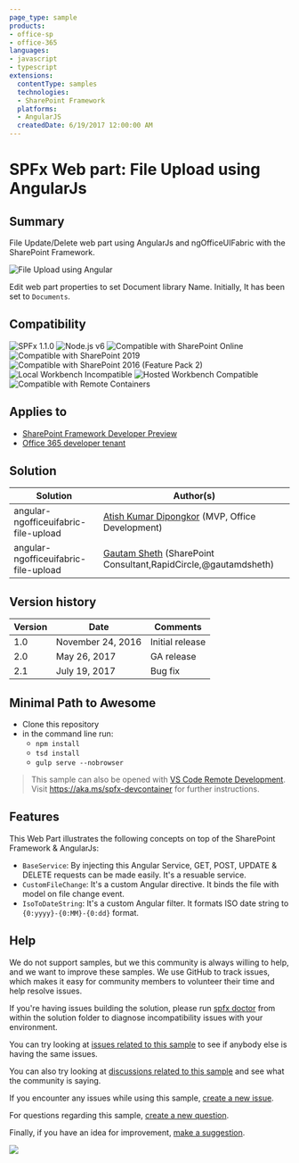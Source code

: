 ```yaml
---
page_type: sample
products:
- office-sp
- office-365
languages:
- javascript
- typescript
extensions:
  contentType: samples
  technologies:
  - SharePoint Framework
  platforms:
  - AngularJS
  createdDate: 6/19/2017 12:00:00 AM
---
```

# SPFx Web part: File Upload using AngularJs

## Summary

File Update/Delete web part using AngularJs and ngOfficeUIFabric with the SharePoint Framework.

![File Upload using Angular](./assets/NG%20File%20Upload.png)

Edit web part properties to set Document library Name. Initially, It has been set to `Documents`.


## Compatibility

![SPFx 1.1.0](https://img.shields.io/badge/SPFx-1.1.0-green.svg)
![Node.js v6](https://img.shields.io/badge/Node.js-v6-green.svg) 
![Compatible with SharePoint Online](https://img.shields.io/badge/SharePoint%20Online-Compatible-green.svg)
![Compatible with SharePoint 2019](https://img.shields.io/badge/SharePoint%20Server%202019-Compatible-green.svg)
![Compatible with SharePoint 2016 (Feature Pack 2)](https://img.shields.io/badge/SharePoint%20Server%202016%20(Feature%20Pack%202)-Compatible-green.svg )
![Local Workbench Incompatible](https://img.shields.io/badge/Local%20Workbench-Incompatible-red.svg "Requires access to SharePoint document libraries")
![Hosted Workbench Compatible](https://img.shields.io/badge/Hosted%20Workbench-Compatible-green.svg)
![Compatible with Remote Containers](https://img.shields.io/badge/Remote%20Containers-Compatible-green.svg)

## Applies to

* [SharePoint Framework Developer Preview](https://learn.microsoft.com/sharepoint/dev/spfx/sharepoint-framework-overview)
* [Office 365 developer tenant](https://learn.microsoft.com/sharepoint/dev/spfx/set-up-your-developer-tenant)

## Solution

Solution|Author(s)
--------|---------
angular-ngofficeuifabric-file-upload | [Atish Kumar Dipongkor](https://github.com/dipongkor) (MVP, Office Development)
angular-ngofficeuifabric-file-upload | [Gautam Sheth](https://github.com/gautamdsheth) (SharePoint Consultant,RapidCircle,@gautamdsheth)

## Version history

Version|Date|Comments
-------|----|--------
1.0|November 24, 2016|Initial release
2.0|May 26, 2017|GA release
2.1|July 19, 2017|Bug fix

## Minimal Path to Awesome

- Clone this repository
- in the command line run:
  - `npm install`
  - `tsd install`
  - `gulp serve --nobrowser`

>  This sample can also be opened with [VS Code Remote Development](https://code.visualstudio.com/docs/remote/remote-overview). Visit https://aka.ms/spfx-devcontainer for further instructions.

## Features

This Web Part illustrates the following concepts on top of the SharePoint Framework & AngularJs:

- `BaseService`: By injecting this Angular Service, GET, POST, UPDATE & DELETE requests can be made easily. It's a resuable service.
- `CustomFileChange`: It's a custom Angular directive. It binds the file with model on file change event.
- `IsoToDateString`: It's a custom Angular filter. It formats ISO date string to `{0:yyyy}-{0:MM}-{0:dd}` format.

## Help

We do not support samples, but we this community is always willing to help, and we want to improve these samples. We use GitHub to track issues, which makes it easy for  community members to volunteer their time and help resolve issues.

If you're having issues building the solution, please run [spfx doctor](https://pnp.github.io/cli-microsoft365/cmd/spfx/spfx-doctor/) from within the solution folder to diagnose incompatibility issues with your environment.

You can try looking at [issues related to this sample](https://github.com/pnp/sp-dev-fx-webparts/issues?q=label%3A%22sample%3A%20angular-ngofficeuifabric-file-upload") to see if anybody else is having the same issues.

You can also try looking at [discussions related to this sample](https://github.com/pnp/sp-dev-fx-webparts/discussions?discussions_q=angular-ngofficeuifabric-file-upload) and see what the community is saying.

If you encounter any issues while using this sample, [create a new issue](https://github.com/pnp/sp-dev-fx-webparts/issues/new?assignees=&labels=Needs%3A+Triage+%3Amag%3A%2Ctype%3Abug-suspected%2Csample%3A%20angular-ngofficeuifabric-file-upload&template=bug-report.yml&sample=angular-ngofficeuifabric-file-upload&authors=@@waldekmastykarz&title=angular-ngofficeuifabric-file-upload%20-%20).

For questions regarding this sample, [create a new question](https://github.com/pnp/sp-dev-fx-webparts/issues/new?assignees=&labels=Needs%3A+Triage+%3Amag%3A%2Ctype%3Aquestion%2Csample%3A%20angular-ngofficeuifabric-file-upload&template=question.yml&sample=angular-ngofficeuifabric-file-upload&authors=@@waldekmastykarz&title=angular-ngofficeuifabric-file-upload%20-%20).

Finally, if you have an idea for improvement, [make a suggestion](https://github.com/pnp/sp-dev-fx-webparts/issues/new?assignees=&labels=Needs%3A+Triage+%3Amag%3A%2Ctype%3Aenhancement%2Csample%3A%20angular-ngofficeuifabric-file-upload&template=question.yml&sample=angular-ngofficeuifabric-file-upload&authors=@@waldekmastykarz&title=angular-ngofficeuifabric-file-upload%20-%20).

<img src="https://pnptelemetry.azurewebsites.net/sp-dev-fx-webparts/samples/angular-ngofficeuifabric-file-upload" />
